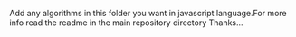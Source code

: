 Add any algorithms in this folder you want in javascript language.For more info read the readme in the main repository directory
Thanks...